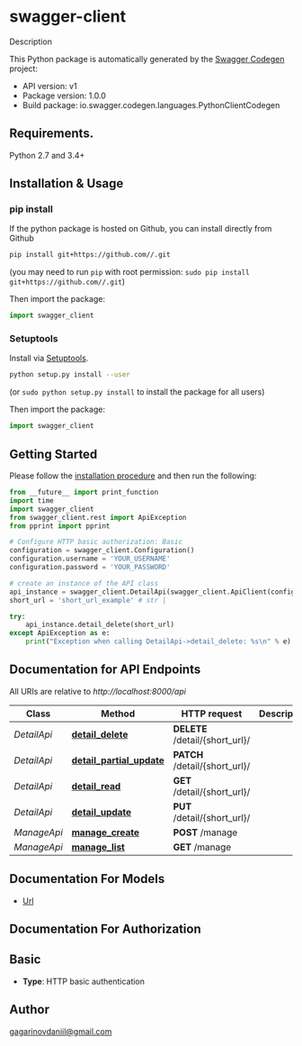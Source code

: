 # swagger-client
Description

This Python package is automatically generated by the [Swagger Codegen](https://github.com/swagger-api/swagger-codegen) project:

- API version: v1
- Package version: 1.0.0
- Build package: io.swagger.codegen.languages.PythonClientCodegen

## Requirements.

Python 2.7 and 3.4+

## Installation & Usage
### pip install

If the python package is hosted on Github, you can install directly from Github

```sh
pip install git+https://github.com//.git
```
(you may need to run `pip` with root permission: `sudo pip install git+https://github.com//.git`)

Then import the package:
```python
import swagger_client 
```

### Setuptools

Install via [Setuptools](http://pypi.python.org/pypi/setuptools).

```sh
python setup.py install --user
```
(or `sudo python setup.py install` to install the package for all users)

Then import the package:
```python
import swagger_client
```

## Getting Started

Please follow the [installation procedure](#installation--usage) and then run the following:

```python
from __future__ import print_function
import time
import swagger_client
from swagger_client.rest import ApiException
from pprint import pprint

# Configure HTTP basic authorization: Basic
configuration = swagger_client.Configuration()
configuration.username = 'YOUR_USERNAME'
configuration.password = 'YOUR_PASSWORD'

# create an instance of the API class
api_instance = swagger_client.DetailApi(swagger_client.ApiClient(configuration))
short_url = 'short_url_example' # str | 

try:
    api_instance.detail_delete(short_url)
except ApiException as e:
    print("Exception when calling DetailApi->detail_delete: %s\n" % e)

```

## Documentation for API Endpoints

All URIs are relative to *http://localhost:8000/api*

Class | Method | HTTP request | Description
------------ | ------------- | ------------- | -------------
*DetailApi* | [**detail_delete**](docs/DetailApi.md#detail_delete) | **DELETE** /detail/{short_url}/ | 
*DetailApi* | [**detail_partial_update**](docs/DetailApi.md#detail_partial_update) | **PATCH** /detail/{short_url}/ | 
*DetailApi* | [**detail_read**](docs/DetailApi.md#detail_read) | **GET** /detail/{short_url}/ | 
*DetailApi* | [**detail_update**](docs/DetailApi.md#detail_update) | **PUT** /detail/{short_url}/ | 
*ManageApi* | [**manage_create**](docs/ManageApi.md#manage_create) | **POST** /manage | 
*ManageApi* | [**manage_list**](docs/ManageApi.md#manage_list) | **GET** /manage | 


## Documentation For Models

 - [Url](docs/Url.md)


## Documentation For Authorization


## Basic

- **Type**: HTTP basic authentication


## Author

gagarinovdaniil@gmail.com


